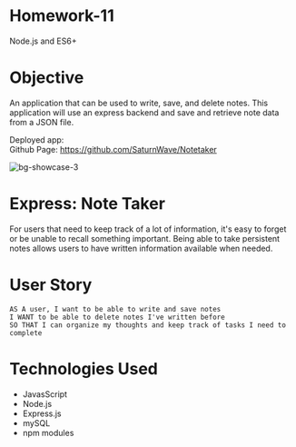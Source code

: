 # Homework-11
Node.js and ES6+

# Objective
An application that can be used to write, save, and delete notes. This application will use an express backend and save and retrieve note data from a JSON file.

Deployed app:   <br/> 
Github Page: https://github.com/SaturnWave/Notetaker<br/> 

![bg-showcase-3](https://user-images.githubusercontent.com/44029053/77262034-4f898580-6c69-11ea-8994-935a2dd0d757.png)


# Express: Note Taker
For users that need to keep track of a lot of information, it's easy to forget or be unable to recall something important. Being able to take persistent notes allows users to have written information available when needed.

# User Story
```
AS A user, I want to be able to write and save notes
I WANT to be able to delete notes I've written before
SO THAT I can organize my thoughts and keep track of tasks I need to complete
```

# Technologies Used
* JavasScript
* Node.js
* Express.js
* mySQL
* npm modules
